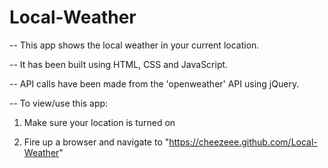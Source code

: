 # Local-Weather
-- This app shows the local weather in your current location.

-- It has been built using HTML, CSS and JavaScript.

-- API calls have been made from the 'openweather' API using jQuery. 

-- To view/use this app:

1. Make sure your location is turned on

2. Fire up a browser and navigate to "https://cheezeee.github.com/Local-Weather"
